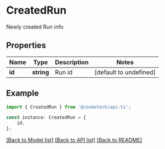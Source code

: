 # CreatedRun

Newly created Run info

## Properties

Name | Type | Description | Notes
------------ | ------------- | ------------- | -------------
**id** | **string** | Run id | [default to undefined]

## Example

```typescript
import { CreatedRun } from '@cosmotech/api-ts';

const instance: CreatedRun = {
    id,
};
```

[[Back to Model list]](../README.md#documentation-for-models) [[Back to API list]](../README.md#documentation-for-api-endpoints) [[Back to README]](../README.md)
